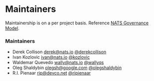 # Maintainers

Maintainership is on a per project basis. Reference [NATS Governance Model](https://github.com/nats-io/nats-general/blob/main/GOVERNANCE.md).

### Maintainers
  - Derek Collison <derek@nats.io> [@derekcollison](https://github.com/derekcollison)
  - Ivan Kozlovic <ivan@nats.io> [@kozlovic](https://github.com/kozlovic)
  - Waldemar Quevedo <wally@nats.io> [@wallyqs](https://github.com/wallyqs)
  - Oleg Shaldybin <olegsh@google.com> [@olegshaldybin](https://github.com/olegshaldybin)
  - R.I. Pienaar <rip@devco.net> [@ripienaar](https://github.com/ripienaar)
